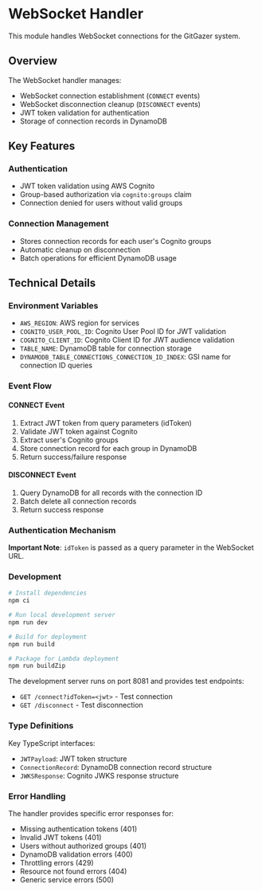 # WebSocket Handler

This module handles WebSocket connections for the GitGazer system.

## Overview

The WebSocket handler manages:

- WebSocket connection establishment (`CONNECT` events)
- WebSocket disconnection cleanup (`DISCONNECT` events)
- JWT token validation for authentication
- Storage of connection records in DynamoDB

## Key Features

### Authentication

- JWT token validation using AWS Cognito
- Group-based authorization via `cognito:groups` claim
- Connection denied for users without valid groups

### Connection Management

- Stores connection records for each user's Cognito groups
- Automatic cleanup on disconnection
- Batch operations for efficient DynamoDB usage

## Technical Details

### Environment Variables

- `AWS_REGION`: AWS region for services
- `COGNITO_USER_POOL_ID`: Cognito User Pool ID for JWT validation
- `COGNITO_CLIENT_ID`: Cognito Client ID for JWT audience validation
- `TABLE_NAME`: DynamoDB table for connection storage
- `DYNAMODB_TABLE_CONNECTIONS_CONNECTION_ID_INDEX`: GSI name for connection ID queries

### Event Flow

#### CONNECT Event

1. Extract JWT token from query parameters (idToken)
2. Validate JWT token against Cognito
3. Extract user's Cognito groups
4. Store connection record for each group in DynamoDB
5. Return success/failure response

#### DISCONNECT Event

1. Query DynamoDB for all records with the connection ID
2. Batch delete all connection records
3. Return success response

### Authentication Mechanism

**Important Note**: `idToken` is passed as a query parameter in the WebSocket URL.

### Development

```bash
# Install dependencies
npm ci

# Run local development server
npm run dev

# Build for deployment
npm run build

# Package for Lambda deployment
npm run buildZip
```

The development server runs on port 8081 and provides test endpoints:

- `GET /connect?idToken=<jwt>` - Test connection
- `GET /disconnect` - Test disconnection

### Type Definitions

Key TypeScript interfaces:

- `JWTPayload`: JWT token structure
- `ConnectionRecord`: DynamoDB connection record structure
- `JWKSResponse`: Cognito JWKS response structure

### Error Handling

The handler provides specific error responses for:

- Missing authentication tokens (401)
- Invalid JWT tokens (401)
- Users without authorized groups (401)
- DynamoDB validation errors (400)
- Throttling errors (429)
- Resource not found errors (404)
- Generic service errors (500)
